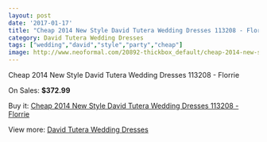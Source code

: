 ```yaml
---
layout: post
date: '2017-01-17'
title: "Cheap 2014 New Style David Tutera Wedding Dresses 113208 - Florrie"
category: David Tutera Wedding Dresses
tags: ["wedding","david","style","party","cheap"]
image: http://www.neoformal.com/20892-thickbox_default/cheap-2014-new-style-david-tutera-wedding-dresses-113208-florrie.jpg
---
```

Cheap 2014 New Style David Tutera Wedding Dresses 113208 - Florrie

On Sales: **$372.99**
<a href="https://www.neoformal.com/en/david-tutera-wedding-dresses-2014/6714-cheap-2014-new-style-david-tutera-wedding-dresses-113208-florrie.html"><amp-img layout="responsive" width="600" height="600" src="//www.neoformal.com/20892-thickbox_default/cheap-2014-new-style-david-tutera-wedding-dresses-113208-florrie.jpg" alt="Cheap 2014 New Style David Tutera Wedding Dresses 113208 - Florrie 0" /></a>
<a href="https://www.neoformal.com/en/david-tutera-wedding-dresses-2014/6714-cheap-2014-new-style-david-tutera-wedding-dresses-113208-florrie.html"><amp-img layout="responsive" width="600" height="600" src="//www.neoformal.com/20893-thickbox_default/cheap-2014-new-style-david-tutera-wedding-dresses-113208-florrie.jpg" alt="Cheap 2014 New Style David Tutera Wedding Dresses 113208 - Florrie 1" /></a>

Buy it: [Cheap 2014 New Style David Tutera Wedding Dresses 113208 - Florrie](https://www.neoformal.com/en/david-tutera-wedding-dresses-2014/6714-cheap-2014-new-style-david-tutera-wedding-dresses-113208-florrie.html "Cheap 2014 New Style David Tutera Wedding Dresses 113208 - Florrie")

View more: [David Tutera Wedding Dresses](https://www.neoformal.com/en/97-david-tutera-wedding-dresses-2014 "David Tutera Wedding Dresses")